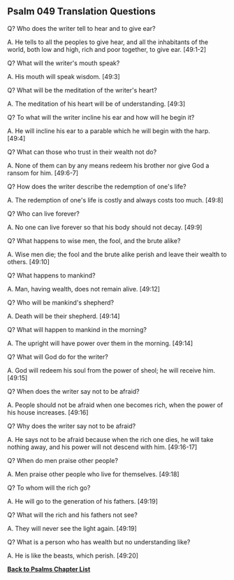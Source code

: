 ## Psalm 049 Translation Questions ##

Q? Who does the writer tell to hear and to give ear?

A. He tells to all the peoples to give hear, and all the inhabitants of the world, both low and high, rich and poor together, to give ear. [49:1-2]

Q? What will the writer's mouth speak?

A. His mouth will speak wisdom. [49:3]

Q? What will be the meditation of the writer's heart?

A. The meditation of his heart will be of understanding. [49:3]

Q? To what will the writer incline his ear and how will he begin it?

A. He will incline his ear to a parable which he will begin with the harp. [49:4]

Q? What can those who trust in their wealth not do?

A. None of them can by any means redeem his brother nor give God a ransom for him. [49:6-7]

Q? How does the writer describe the redemption of one's life?

A. The redemption of one's life is costly and always costs too much. [49:8]

Q? Who can live forever?

A. No one can live forever so that his body should not decay. [49:9]

Q? What happens to wise men, the fool, and the brute alike?

A. Wise men die; the fool and the brute alike perish and leave their wealth to others. [49:10]

Q? What happens to mankind?

A. Man, having wealth, does not remain alive. [49:12]

Q? Who will be mankind's shepherd?

A. Death will be their shepherd. [49:14]

Q? What will happen to mankind in the morning?

A. The upright will have power over them in the morning. [49:14]

Q? What will God do for the writer?

A. God will redeem his soul from the power of sheol; he will receive him. [49:15]

Q? When does the writer say not to be afraid?

A. People should not be afraid when one becomes rich, when the power of his house increases. [49:16]

Q? Why does the writer say not to be afraid?

A. He says not to be afraid because when the rich one dies, he will take nothing away, and his power will not descend with him. [49:16-17]

Q? When do men praise other people?

A. Men praise other people who live for themselves. [49:18]

Q? To whom will the rich go?

A. He will go to the generation of his fathers. [49:19]

Q? What will the rich and his fathers not see?

A. They will never see the light again. [49:19]

Q? What is a person who has wealth but no understanding like?

A. He is like the beasts, which perish. [49:20]

__[Back to Psalms Chapter List](./)__

